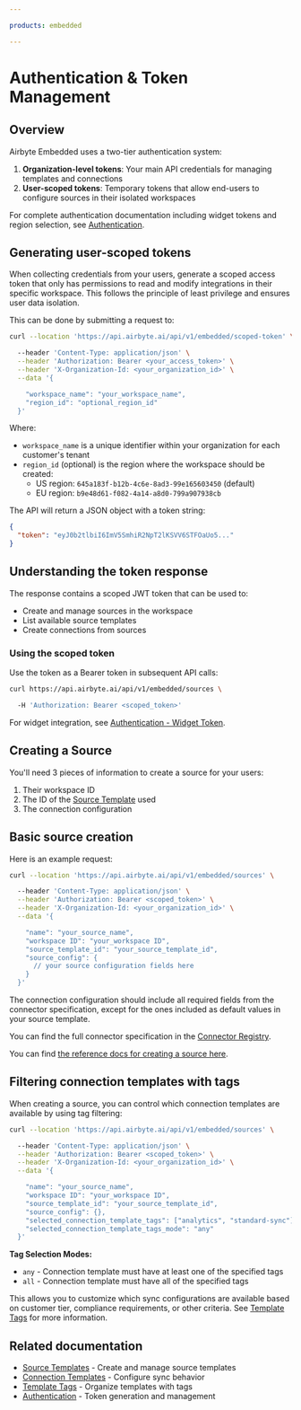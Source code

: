 ```yaml
---

products: embedded

---
```


# Authentication & Token Management

## Overview

Airbyte Embedded uses a two-tier authentication system:

1. **Organization-level tokens**: Your main API credentials for managing templates and connections
2. **User-scoped tokens**: Temporary tokens that allow end-users to configure sources in their isolated workspaces

For complete authentication documentation including widget tokens and region selection, see [Authentication](./authentication.md).

## Generating user-scoped tokens

When collecting credentials from your users, generate a scoped access token that only has permissions to read and modify integrations in their specific workspace. This follows the principle of least privilege and ensures user data isolation.

This can be done by submitting a request to:

```bash
curl --location 'https://api.airbyte.ai/api/v1/embedded/scoped-token' \

  --header 'Content-Type: application/json' \
  --header 'Authorization: Bearer <your_access_token>' \
  --header 'X-Organization-Id: <your_organization_id>' \
  --data '{

    "workspace_name": "your_workspace_name",
    "region_id": "optional_region_id"
  }'

```

Where:

- `workspace_name` is a unique identifier within your organization for each customer's tenant
- `region_id` (optional) is the region where the workspace should be created:
  - US region: `645a183f-b12b-4c6e-8ad3-99e165603450` (default)
  - EU region: `b9e48d61-f082-4a14-a8d0-799a907938cb`

The API will return a JSON object with a token string:

```json
{
  "token": "eyJ0b2tlbiI6ImV5SmhiR2NpT2lKSVV6STFOaUo5..."
}

```

## Understanding the token response

The response contains a scoped JWT token that can be used to:

- Create and manage sources in the workspace
- List available source templates
- Create connections from sources

### Using the scoped token

Use the token as a Bearer token in subsequent API calls:

```bash
curl https://api.airbyte.ai/api/v1/embedded/sources \

  -H 'Authorization: Bearer <scoped_token>'

```

For widget integration, see [Authentication - Widget Token](./authentication.md#widget-token).

## Creating a Source

You'll need 3 pieces of information to create a source for your users:

1. Their workspace ID
2. The ID of the [Source Template](./source-templates.md) used
3. The connection configuration

## Basic source creation

Here is an example request:

```bash
curl --location 'https://api.airbyte.ai/api/v1/embedded/sources' \

  --header 'Content-Type: application/json' \
  --header 'Authorization: Bearer <scoped_token>' \
  --header 'X-Organization-Id: <your_organization_id>' \
  --data '{

    "name": "your_source_name",
    "workspace ID": "your_workspace ID",
    "source_template_id": "your_source_template_id",
    "source_config": {
      // your source configuration fields here
    }
  }'

```

The connection configuration should include all required fields from the connector specification, except for the ones included as default values in your source template.

You can find the full connector specification in the [Connector Registry](https://connectors.airbyte.com/files/registries/v0/cloud_registry.json).

You can find [the reference docs for creating a source here](https://api.airbyte.ai/api/v1/docs#tag/Sources/operation/create_integrations_sources).

## Filtering connection templates with tags

When creating a source, you can control which connection templates are available by using tag filtering:

```bash
curl --location 'https://api.airbyte.ai/api/v1/embedded/sources' \

  --header 'Content-Type: application/json' \
  --header 'Authorization: Bearer <scoped_token>' \
  --header 'X-Organization-Id: <your_organization_id>' \
  --data '{

    "name": "your_source_name",
    "workspace ID": "your_workspace ID",
    "source_template_id": "your_source_template_id",
    "source_config": {},
    "selected_connection_template_tags": ["analytics", "standard-sync"],
    "selected_connection_template_tags_mode": "any"
  }'

```

**Tag Selection Modes:**

- `any` - Connection template must have at least one of the specified tags
- `all` - Connection template must have all of the specified tags

This allows you to customize which sync configurations are available based on customer tier, compliance requirements, or other criteria. See [Template Tags](./tags.md) for more information.

## Related documentation

- [Source Templates](./source-templates.md) - Create and manage source templates
- [Connection Templates](./connection-templates.md) - Configure sync behavior
- [Template Tags](./tags.md) - Organize templates with tags
- [Authentication](./authentication.md) - Token generation and management
